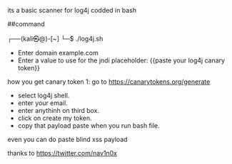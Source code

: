 its  a basic scanner for log4j 
codded in bash

##command

┌──(kali㉿@)-[~]
└─$ ./log4j.sh
- Enter domain example.com
- Enter a value to use for the jndi placeholder: {{paste your log4j canary token}}

how you get canary token 
1: go to https://canarytokens.org/generate 
- select log4j shell. 
- enter your email.
- enter anythinh on third  box. 
- click on create my token. 
- copy that payload paste when you run bash file.

even you can do paste blind xss payload 




thanks to https://twitter.com/nav1n0x
